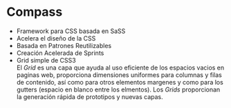 # Compass   

*   Framework para CSS basada en SaSS  
* Acelera el diseño de la CSS  
* Basada en Patrones Reutilizables  
* Creación Acelerada de Sprints  
* Grid simple de CSS3  
El *Grid* es una capa que ayuda al uso eficiente de los espacios vacios en paginas web, proporciona dimensiones uniformes para columnas y filas de contenido, así como para otros elementos margenes y como para los gutters (espacio en blanco entre los elmentos).
Los *Grids* proporcionan la generación rápida de prototipos y nuevas capas.  
